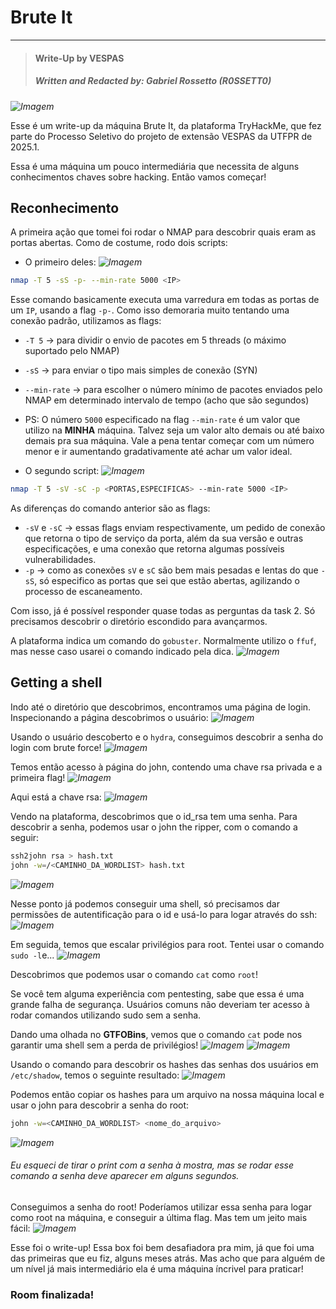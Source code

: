 # Brute It

---

>#### Write-Up by VESPAS 
>##### ***Written and Redacted by:*** Gabriel Rossetto (R0SSETT0)

_![Imagem](imagens/Bruteforce.jpg)_

Esse é um write-up da máquina Brute It, da plataforma TryHackMe, que fez parte do Processo Seletivo do projeto de extensão VESPAS da UTFPR de 2025.1.

Essa é uma máquina um pouco intermediária que necessita de alguns conhecimentos chaves sobre hacking. Então vamos começar!

## Reconhecimento

A primeira ação que tomei foi rodar o NMAP para descobrir quais eram as portas abertas. Como de costume, rodo dois scripts:

- O primeiro deles:
_![Imagem](imagens/nmap1.png)_

``` bash
nmap -T 5 -sS -p- --min-rate 5000 <IP>
```
Esse comando basicamente executa uma varredura em todas as portas de um ``IP``, usando a flag ``-p-``. Como isso demoraria muito tentando uma conexão padrão, utilizamos as flags:
- ``-T 5`` -> para dividir o envio de pacotes em 5 threads (o máximo suportado pelo NMAP)
- ``-sS`` -> para enviar o tipo mais simples de conexão (SYN)
- ``--min-rate`` -> para escolher o número mínimo de pacotes enviados pelo NMAP em determinado intervalo de tempo (acho que são segundos)

- PS: O número ``5000`` especificado na flag ``--min-rate`` é um valor que utilizo na **MINHA** máquina. Talvez seja um valor alto demais ou até baixo demais pra sua máquina. Vale a pena tentar começar com um número menor e ir aumentando gradativamente até achar um valor ideal.

- O segundo script:
_![Imagem](imagens/nmap2.png)_

``` bash
nmap -T 5 -sV -sC -p <PORTAS,ESPECIFICAS> --min-rate 5000 <IP>
```
As diferenças do comando anterior são as flags:
- ``-sV`` e ``-sC`` -> essas flags enviam respectivamente, um pedido de conexão que retorna o tipo de serviço da porta, além da sua versão e outras especificações, e uma conexão que retorna algumas possíveis vulnerabilidades.
- ``-p`` -> como as conexões ``sV`` e ``sC`` são bem mais pesadas e lentas do que ``-sS``, só especifico as portas que sei que estão abertas, agilizando o processo de escaneamento.

Com isso, já é possível responder quase todas as perguntas da task 2. Só precisamos descobrir o diretório escondido para avançarmos.

A plataforma indica um comando do ``gobuster``. Normalmente utilizo o ``ffuf``, mas nesse caso usarei o comando indicado pela dica.
_![Imagem](imagens/gobuster.png)_

## Getting a shell

Indo até o diretório que descobrimos, encontramos uma página de login. Inspecionando a página descobrimos o usuário:
_![Imagem](imagens/html.png)_

Usando o usuário descoberto e o ``hydra``, conseguimos descobrir a senha do login com brute force!
_![Imagem](imagens/hydra.png)_

Temos então acesso à página do john, contendo uma chave rsa privada e a primeira flag!
_![Imagem](imagens/web.png)_

Aqui está a chave rsa:
_![Imagem](imagens/id_rsa.png)_

Vendo na plataforma, descobrimos que o id_rsa tem uma senha. Para descobrir a senha, podemos usar o john the ripper, com o comando a seguir:
``` bash
ssh2john rsa > hash.txt
john -w=/<CAMINHO_DA_WORDLIST> hash.txt
```
_![Imagem](imagens/john.png)_

Nesse ponto já podemos conseguir uma shell, só precisamos dar permissões de autentificação para o id e usá-lo para logar através do ssh:
_![Imagem](imagens/shell.png)_

Em seguida, temos que escalar privilégios para root. Tentei usar o comando ``sudo -l``e...
_![Imagem](imagens/sudo.png)_

Descobrimos que podemos usar o comando ``cat`` como ``root``!

Se você tem alguma experiência com pentesting, sabe que essa é uma grande falha de segurança. Usuários comuns não deveriam ter acesso à rodar comandos utilizando sudo sem a senha.

Dando uma olhada no **GTFOBins**, vemos que o comando ``cat`` pode nos garantir uma shell sem a perda de privilégios!
_![Imagem](imagens/gtfobins1.png)_
_![Imagem](imagens/gtfobins.png)_

Usando o comando para descobrir os hashes das senhas dos usuários em ``/etc/shadow``, temos o seguinte resultado:
_![Imagem](imagens/shadow.png)_

Podemos então copiar os hashes para um arquivo na nossa máquina local e usar o john para descobrir a senha do root:
``` bash
john -w=<CAMINHO_DA_WORDLIST> <nome_do_arquivo>
```
_![Imagem](imagens/unshadow.png)_
###### Eu esqueci de tirar o print com a senha à mostra, mas se rodar esse comando a senha deve aparecer em alguns segundos.

Conseguimos a senha do root! Poderíamos utilizar essa senha para logar como root na máquina, e conseguir a última flag. Mas tem um jeito mais fácil:
_![Imagem](imagens/root.png)_

Esse foi o write-up! Essa box foi bem desafiadora pra mim, já que foi uma das primeiras que eu fiz, alguns meses atrás. Mas acho que para alguém de um nível já mais intermediário ela é uma máquina íncrivel para praticar!
### Room finalizada!